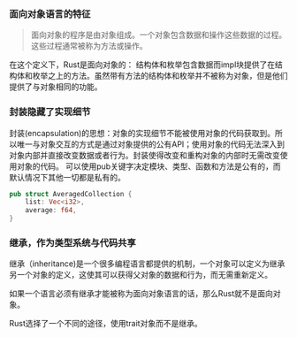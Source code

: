 ### 面向对象语言的特征
> 面向对象的程序是由对象组成。一个对象包含数据和操作这些数据的过程。这些过程通常被称为方法或操作。

在这个定义下，Rust是面向对象的： 结构体和枚举包含数据而impl块提供了在结构体和枚举之上的方法。虽然带有方法的结构体和枚举并不被称为对象，但是他们提供了与对象相同的功能。

### 封装隐藏了实现细节
封装(encapsulation)的思想：对象的实现细节不能被使用对象的代码获取到。所以唯一与对象交互的方式是通过对象提供的公有API；使用对象的代码无法深入到对象内部并直接改变数据或者行为。封装使得改变和重构对象的内部时无需改变使用对象的代码。
可以使用pub关键字决定模块、类型、函数和方法是公有的，而默认情况下其他一切都是私有的。
```Rust
pub struct AveragedCollection {
    list: Vec<i32>,
    average: f64,
}
```

### 继承，作为类型系统与代码共享
继承（inheritance)是一个很多编程语言都提供的机制，一个对象可以定义为继承另一个对象的定义，这使其可以获得父对象的数据和行为，而无需重新定义。

如果一个语言必须有继承才能被称为面向对象语言的话，那么Rust就不是面向对象。

Rust选择了一个不同的途径，使用trait对象而不是继承。
